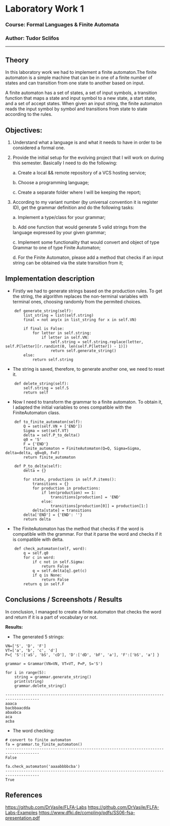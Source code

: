 # Laboratory Work 1

### Course: Formal Languages & Finite Automata
### Author: Tudor Sclifos

----

## Theory
In this laboratory work we had to implement a finite automaton.The finite automaton is a simple machine that can be in one of a finite number of states and can transition from one state to another based on input.

A finite automaton has a set of states, a set of input symbols, a transition function that maps a state and input symbol to a new state, a start state, and a set of accept states. When given an input string, the finite automaton reads the input symbol by symbol and transitions from state to state according to the rules.


## Objectives:

1. Understand what a language is and what it needs to have in order to be considered a formal one.

2. Provide the initial setup for the evolving project that I will work on during this semester. Basically I need to do the following:

    a. Create a local && remote repository of a VCS hosting service;

    b. Choose a programming language;

    c. Create a separate folder where I will be keeping the report;

3. According to my variant number (by universal convention it is register ID), get the grammar definition and do the following tasks:

    a. Implement a type/class for your grammar;

    b. Add one function that would generate 5 valid strings from the language expressed by your given grammar;

    c. Implement some functionality that would convert and object of type Grammar to one of type Finite Automaton;
    
    d. For the Finite Automaton, please add a method that checks if an input string can be obtained via the state transition from it;


## Implementation description

* Firstly we had to generate strings based on the production rules. To get the string, the algorithm replaces the non-terminal variables with terminal ones, choosing randomly from the permited choices.
```
    def generate_string(self):
        list_string = list(self.string)
        final = not any(x in list_string for x in self.VN)

        if final is False:
            for letter in self.string:
                if letter in self.VN:
                    self.string = self.string.replace(letter, self.P[letter][r.randint(0, len(self.P[letter]) - 1)])
                    return self.generate_string()
        else:
            return self.string
```

* The string is saved, therefore, to generate another one, we need to reset it.
```
    def delete_string(self):
        self.string = self.S
        return self
```

* Now I need to transform the grammar to a finite automaton. To obtain it, I adapted the initial variables to ones compatible with the FiniteAutomaton class.
```
    def to_finite_automaton(self):
        Q = set(self.VN + ['END'])
        Sigma = set(self.VT)
        delta = self.P_to_delta()
        q0 = 'S'
        F = {'END'}
        finite_automaton = FiniteAutomaton(Q=Q, Sigma=Sigma, delta=delta, q0=q0, F=F)
        return finite_automaton

    def P_to_delta(self):
        delta = {}

        for state, productions in self.P.items():
            transitions = {}
            for production in productions:
                if len(production) == 1:
                    transitions[production] = 'END'
                else:
                    transitions[production[0]] = production[1:]
            delta[state] = transitions
        delta['END'] = {'END': ''}
        return delta
```

* The FiniteAutomaton has the method that checks if the word is compatible with the grammar. For that it parse the word and checks if it is compatible with delta.
```
    def check_automaton(self, word):
        q = self.q0
        for c in word:
            if c not in self.Sigma:
                return False
            q = self.delta[q].get(c)
            if q is None:
                return False
        return q in self.F
```


## Conclusions / Screenshots / Results

In conclusion, I managed to create a finite automaton that checks the word and return if it is a part of vocabulary or not.

<b>Results:</b>

* The generated 5 strings:
```
VN=['S', 'D', 'F']
VT=['a', 'b', 'c', 'd']
P={ 'S':['aS', 'bS', 'cD'], 'D':['dD', 'bF', 'a'], 'F':['bS', 'a'] }

grammar = Grammar(VN=VN, VT=VT, P=P, S='S')

for i in range(5):
    string = grammar.generate_string()
    print(string)
    grammar.delete_string()

-------------------------------------------------------------------------------------
aaaca
bacbbaacdda
abaabca
aca
acba
```

* The word checking:
```
# convert to finite automaton
fa = grammar.to_finite_automaton()
-------------------------------------------------------------------------------------
False

fa.check_automaton('aaaabbbbcba')
-------------------------------------------------------------------------------------
True
```

## References
https://github.com/DrVasile/FLFA-Labs
https://github.com/DrVasile/FLFA-Labs-Examples
https://www.dfki.de/compling/pdfs/SS06-fsa-presentation.pdf